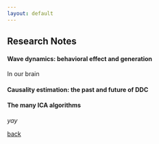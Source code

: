 ```yaml
---
layout: default
---
```


## Research Notes

#### Wave dynamics: behavioral effect and generation
In our brain 

#### Causality estimation: the past and future of DDC


#### The many ICA algorithms


_yay_

[back](./)
